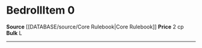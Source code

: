 ﻿---
bulk: L
id: '7'
item_category: Adventuring Gear
level: '0'
name: Bedroll
price: 2 cp
rarity: Common
source: '[[DATABASE/source/Core Rulebook|Core Rulebook]]'
subcategory: adventuringgear
type: Item

---
# Bedroll<span class="item-type">Item 0</span>

**Source** [[DATABASE/source/Core Rulebook|Core Rulebook]] 
**Price** 2 cp
**Bulk** L

---